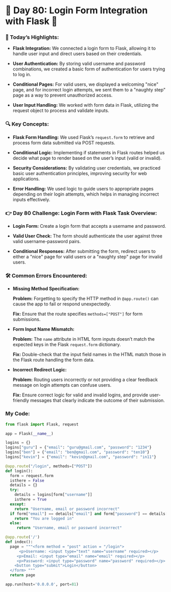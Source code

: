 # 🌟 Day 80: Login Form Integration with Flask 🎉

### 🎊 Today’s Highlights:

* **Flask Integration:** We connected a login form to Flask, allowing it to handle user input and direct users based on their credentials.

* **User Authentication:** By storing valid username and password combinations, we created a basic form of authentication for users trying to log in.

* **Conditional Pages:** For valid users, we displayed a welcoming "nice" page, and for incorrect login attempts, we sent them to a "naughty step" page as a way to prevent unauthorized access.

* **User Input Handling:** We worked with form data in Flask, utilizing the request object to process and validate inputs.

### 🔍 Key Concepts:

* **Flask Form Handling:** We used Flask’s ```request.form``` to retrieve and process form data submitted via POST requests.

* **Conditional Logic:** Implementing if statements in Flask routes helped us decide what page to render based on the user’s input (valid or invalid).

* **Security Considerations:** By validating user credentials, we practiced basic user authentication principles, improving security for web applications.

* **Error Handling:** We used logic to guide users to appropriate pages depending on their login attempts, which helps in managing incorrect inputs effectively.

### 👉 Day 80 Challenge: Login Form with Flask Task Overview:

* **Login Form:** Create a login form that accepts a username and password.

* **Valid User Check:** The form should authenticate the user against three valid username-password pairs.

* **Conditional Responses:** After submitting the form, redirect users to either a "nice" page for valid users or a "naughty step" page for invalid users.

### 🛠️ Common Errors Encountered:

* **Missing Method Specification:**

     **Problem:** Forgetting to specify the HTTP method in ```@app.route()``` can cause the app to fail or respond unexpectedly.

     **Fix:** Ensure that the route specifies ```methods=["POST"]``` for form submissions.

* **Form Input Name Mismatch:**

     **Problem:** The ```name``` attribute in HTML form inputs doesn’t match the expected keys in the Flask ```request.form``` dictionary.

     **Fix:** Double-check that the input field names in the HTML match those in the Flask route handling the form data.

* **Incorrect Redirect Logic:**

     **Problem:** Routing users incorrectly or not providing a clear feedback message on login attempts can confuse users.

     **Fix:** Ensure correct logic for valid and invalid logins, and provide user-friendly messages that clearly indicate the outcome of their submission.

### My Code:
```python
from flask import Flask, request

app = Flask(__name__)

logins = {}
logins["guru"] = {"email": "guru@gmail.com", "password": "1234"}
logins["ben"] = {"email": "ben@gmail.com", "password": "ten10"}
logins["kevin"] = {"email": "kevin@gmail.com", "password": "in11"}

@app.route("/login", methods=["POST"])
def login():
  form = request.form
  isthere = False
  details = {}
  try:
    details = logins[form["username"]]
    isthere = True
  except:
    return "Username, email or password incorrect"
  if form["email"] == details["email"] and form["password"] == details["password"]:
    return "You are logged in"
  else:
     return "Username, email or password incorrect"

@app.route('/')
def index():
  page = """<form method = "post" action = "/login">
      <p>Username: <input type="text" name="username" required></p>
     <p>Email: <input type="email" name="email" required></p>
     <p>Password: <input type="password" name="password" required></p>
    <button type="submit">Login</button>
  </form> """
  return page

app.run(host='0.0.0.0', port=81)
